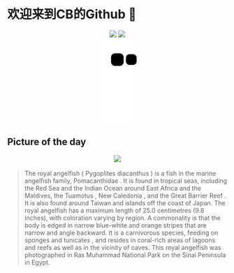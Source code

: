
# 欢迎来到CB的Github 👋

<div align="center">
  <img height="137px" src="https://github-readme-stats.vercel.app/api?username=SuperCB&show_icons=true&theme=radical" />
  <img height="137px" src="https://github-readme-stats.vercel.app/api/top-langs/?username=SuperCB&hide_title=true&hide_border=true&layout=compact&langs_count=6&text_color=000&icon_color=fff" />
</div>


<div align="center">
    <img src="./contribution-snake/github-contribution-grid-snake.svg" />
</div>



## Picture of the day
<div align="center">
  <img width=400px src="https://upload.wikimedia.org/wikipedia/commons/thumb/0/0a/Pez_%C3%A1ngel_real_%28Pygoplites_diacanthus%29%2C_parque_nacional_Ras_Muhammad%2C_Egipto%2C_2022-03-26%2C_DD_155.jpg/750px-Pez_%C3%A1ngel_real_%28Pygoplites_diacanthus%29%2C_parque_nacional_Ras_Muhammad%2C_Egipto%2C_2022-03-26%2C_DD_155.jpg" />
</div>

>The  royal angelfish  ( Pygoplites diacanthus ) is a fish in the marine angelfish family,  Pomacanthidae . It is found in tropical seas, including the Red Sea and the Indian Ocean around East Africa and the Maldives, the  Tuamotus ,  New Caledonia , and the  Great Barrier Reef . It is also found around  Taiwan  and islands off the coast of Japan. The royal angelfish has a maximum length of 25.0 centimetres (9.8 inches), with coloration varying by region. A commonality is that the body is edged in narrow blue-white and orange stripes that are narrow and angle backward. It is a carnivorous species, feeding on  sponges  and  tunicates , and resides in coral-rich areas of lagoons and reefs as well as in the vicinity of caves. This royal angelfish was photographed in  Ras Muhammad National Park  on the  Sinai Peninsula  in Egypt.


